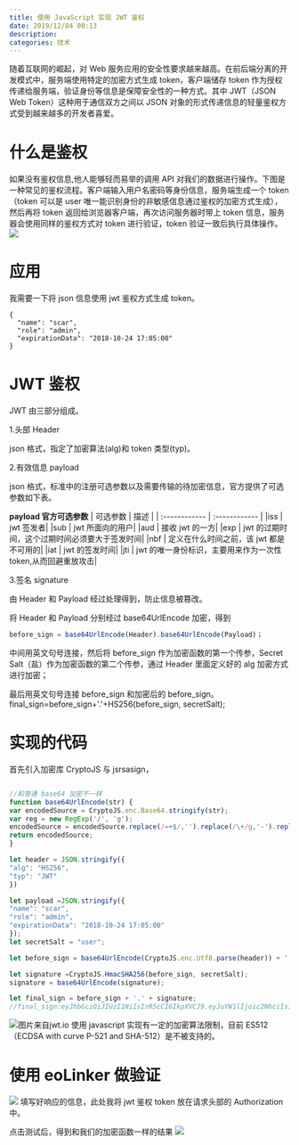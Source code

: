```yaml
---
title: 使用 JavaScript 实现 JWT 鉴权
date: 2019/12/04 00:13
description:
categories: 技术
---
```


随着互联网的崛起，对 Web 服务应用的安全性要求越来越高。在前后端分离的开发模式中，服务端使用特定的加密方式生成 token，客户端储存 token 作为授权传递给服务端，验证身份等信息是保障安全性的一种方式。其中 JWT（JSON Web Token）这种用于通信双方之间以 JSON 对象的形式传递信息的轻量鉴权方式受到越来越多的开发者喜爱。

# 什么是鉴权

如果没有鉴权信息,他人能够轻而易举的调用 API 对我们的数据进行操作。下图是一种常见的鉴权流程。客户端输入用户名密码等身份信息，服务端生成一个 token（token 可以是 user 唯一能识别身份的非敏感信息通过鉴权的加密方式生成），然后再将 token 返回给浏览器客户端，再次访问服务器时带上 token 信息，服务器会使用同样的鉴权方式对 token 进行验证，token 验证一致后执行具体操作。
![](https://raw.githubusercontent.com/scarqin/imageshack/main/images/20220225001302.png)

# 应用

我需要一下将 json 信息使用 jwt 鉴权方式生成 token。

```
{
  "name": "scar",
  "role": "admin",
  "expirationData": "2018-10-24 17:05:00"
}
```

# JWT 鉴权

JWT 由三部分组成。

1.头部 Header

json 格式，指定了加密算法(alg)和 token 类型(typ)。

2.有效信息 payload

json 格式，标准中的注册可选参数以及需要传输的待加密信息，官方提供了可选参数如下表。

**payload 官方可选参数**
| 可选参数 | 描述 |
| :------------ | :------------ |
|iss | jwt 签发者|
|sub | jwt 所面向的用户|
|aud | 接收 jwt 的一方|
|exp | jwt 的过期时间，这个过期时间必须要大于签发时间|
|nbf | 定义在什么时间之前，该 jwt 都是不可用的|
|iat | jwt 的签发时间|
|jti | jwt 的唯一身份标识，主要用来作为一次性 token,从而回避重放攻击|

3.签名 signature

由 Header 和 Payload 经过处理得到，防止信息被篡改。

将 Header 和 Payload 分别经过 base64UrlEncode 加密，得到 

```javascript
before_sign = base64UrlEncode(Header).base64UrlEncode(Payload)；

```

中间用英文句号连接，然后将 before_sign 作为加密函数的第一个传参，Secret Salt（盐）作为加密函数的第二个传参，通过 Header 里面定义好的 alg 加密方式进行加密；

最后用英文句号连接 before_sign 和加密后的 before_sign。final_sign=before_sign+'.'+HS256(before_sign, secretSalt);

# 实现的代码

首先引入加密库 CryptoJS 与 jsrsasign，

```javascript

//和普通 base64 加密不一样
function base64UrlEncode(str) {
var encodedSource = CryptoJS.enc.Base64.stringify(str);
var reg = new RegExp('/', 'g');
encodedSource = encodedSource.replace(/=+$/,'').replace(/\+/g,'-').replace(reg,'\_');
return encodedSource;
}

let header = JSON.stringify({
"alg": "HS256",
"typ": "JWT"
})

let payload =JSON.stringify({
"name": "scar",
"role": "admin",
"expirationData": "2018-10-24 17:05:00"
});
let secretSalt = "user";

let before_sign = base64UrlEncode(CryptoJS.enc.Utf8.parse(header)) + '.' + base64UrlEncode(CryptoJS.enc.Utf8.parse(payload));

let signature =CryptoJS.HmacSHA256(before_sign, secretSalt);
signature = base64UrlEncode(signature);

let final_sign = before_sign + '.' + signature;
//final_sign:eyJhbGciOiJIUzI1NiIsInR5cCI6IkpXVCJ9.eyJuYW1lIjoic2NhciIsInJvbGUiOiJhZG1pbiIsImV4cGlyYXRpb25EYXRhIjoiMjAxOC0xMC0yNCAxNzowNTowMCJ9.bVc48JsxiM7ZZgtZch1QnRpLyt08M9LepwoLvs_aejI

```

![图片来自jwt.io](https://raw.githubusercontent.com/scarqin/imageshack/main/images/20220225001321.png)
使用 javascript 实现有一定的加密算法限制，目前 ES512（ECDSA with curve P-521 and SHA-512）是不被支持的。

# 使用 eoLinker 做验证

![](https://raw.githubusercontent.com/scarqin/imageshack/main/images/20220225001328.png)
填写好响应的信息，此处我将 jwt 鉴权 token 放在请求头部的 Authorization 中。

点击测试后，得到和我们的加密函数一样的结果
![](https://raw.githubusercontent.com/scarqin/imageshack/main/images/20220225001349.png)
```
